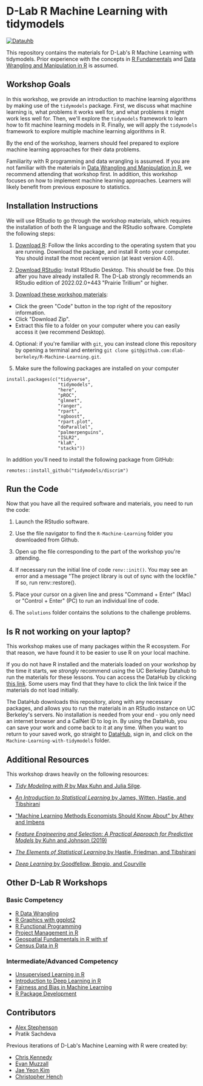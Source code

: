 # D-Lab R Machine Learning with tidymodels 

[![Datauhb](https://img.shields.io/badge/launch-datahub-blue)](https://dlab.datahub.berkeley.edu/hub/user-redirect/git-pull?repo=https%3A%2F%2Fgithub.com%2Fdlab-berkeley%2FR-Machine-Learning&urlpath=rstudio%2F&branch=main)

This repository contains the materials for D-Lab's R Machine Learning with
tidymodels. Prior experience with the concepts in [R
Fundamentals](https://github.com/dlab-berkeley/R-Fundamentals) and [Data
Wrangling and Manipulation in
R](https://github.com/dlab-berkeley/R-Data-Wrangling) is assumed. 

## Workshop Goals 

In this workshop, we provide an introduction to machine learning algorithms by
making use of the `tidymodels` package. First, we discuss what machine learning
is, what problems it works well for, and what problems it might work less well
for. Then, we'll explore the `tidymodels` framework to learn how to fit machine
learning models in R. Finally, we will apply the `tidymodels` framework to
explore multiple machine learning algorithms in R. 

By the end of the workshop, learners should feel prepared to explore machine learning approaches for their data problems. 

Familiarity with R programming and data wrangling is assumed. If you are not familiar with the materials in [Data Wrangling and Manipulation in R](https://github.com/dlab-berkeley/R-Data-Wrangling), we recommend attending that workshop first. In addition, this workshop focuses on how to implement machine learning approaches. Learners will likely benefit from previous exposure to statistics. 

## Installation Instructions

We will use RStudio to go through the workshop materials, which requires the installation of both the R language and the RStudio software. Complete the following steps:

1. [Download R](https://cloud.r-project.org/): Follow the links according to the operating system that you are running. Download the package, and install R onto your computer. You should install the most recent version (at least version 4.0).

2. [Download RStudio](https://rstudio.com/products/rstudio/download/#download): Install RStudio Desktop. This should be free. Do this after you have already installed R. The D-Lab strongly recommends an RStudio edition of 2022.02.0+443 "Prairie Trillium" or higher. 
 
3. [Download these workshop materials](https://github.com/dlab-berkeley/R-Machine-Learning): 

* Click the green "Code" button in the top right of the repository information.
* Click "Download Zip".
* Extract this file to a folder on your computer where you can easily access it (we recommend Desktop).

4. Optional: if you're familiar with `git`, you can instead clone this repository by opening a terminal and entering `git clone git@github.com:dlab-berkeley/R-Machine-Learning.git`.

5. Make sure the following packages are installed on your computer 

```
install.packages(c("tidyverse",
                   "tidymodels",
                   "here",
                   "pROC",
                   "glmnet",
                   "ranger",
                   "rpart",
                   "xgboost",
                   "rpart.plot",
                   "doParallel",
                   "palmerpenguins",
                   "ISLR2",
                   "klaR",
                   "stacks"))
```

In addition you'll need to install the following package from GitHub:

```
remotes::install_github("tidymodels/discrim")
```

## Run the Code

Now that you have all the required software and materials, you need to run the code:

1. Launch the RStudio software.

2. Use the file navigator to find the `R-Machine-Learning` folder you downloaded from Github.

3. Open up the file corresponding to the part of the workshop you're attending.

4. If necessary run the initial line of code `renv::init()`. You may see an error and a message "The project library is out of sync with the lockfile." If so, run renv::restore(). 

4. Place your cursor on a given line and press "Command + Enter" (Mac) or "Control + Enter" (PC) to run an individual line of code. 

5. The `solutions` folder contains the solutions to the challenge problems.

## Is R not working on your laptop?

This workshop makes use of many packages within the R ecosystem. For that reason, we have found it to be easier to use R on your local machine. 

If you do not have R installed and the materials loaded on your workshop by the time it starts, we *strongly* recommend using the UC Berkeley Datahub to run the materials for these lessons. You can access the DataHub by clicking [this link](https://datahub.berkeley.edu/hub/user-redirect/git-pull?repo=https%3A%2F%2Fgithub.com%2Fdlab-berkeley%2FMachine-Learning-with-tidymodels&urlpath=rstudio%2F&branch=main). Some users may find that they have to click the link twice if the materials do not load initially. 

The DataHub downloads this repository, along with any necessary packages, and allows you to run the materials in an RStudio instance on UC Berkeley's servers. No installation is needed from your end - you only need an internet browser and a CalNet ID to log in. By using the DataHub, you can save your work and come back to it at any time. When you want to return to your saved work, go straight to [DataHub](https://datahub.berkeley.edu), sign in, and click on the `Machine-Learning-with-tidymodels` folder.

## Additional Resources 

This workshop draws heavily on the following resources: 

* [*Tidy Modeling with R* by Max Kuhn and Julia Silge](https://www.tmwr.org/).

* [*An Introduction to Statistical Learning* by James, Witten, Hastie, and Tibshirani](https://www.statlearning.com/)

* ["Machine Learning Methods Economists Should Know About" by Athey and Imbens](https://arxiv.org/abs/1903.10075)

* [*Feature Engineering and Selection: A Practical Approach for Predictive Models* by Kuhn and Johnson (2019)](http://www.feat.engineering/data-splitting.html)

* [*The Elements of Statistical Learning* by Hastie, Friedman, and Tibshirani](https://link.springer.com/book/10.1007/978-0-387-21606-5)

* [*Deep Learning* by Goodfellow, Bengio, and Courville](https://www.deeplearningbook.org/)

## Other D-Lab R Workshops

### Basic Competency 

- [R Data Wrangling](https://github.com/dlab-berkeley/R-Data-Wrangling)
- [R Graphics with ggplot2](https://github.com/dlab-berkeley/R-graphics)
- [R Functional Programming](https://github.com/dlab-berkeley/R-functional-programming)
- [Project Management in R](https://github.com/dlab-berkeley/efficient-reproducible-project-management-in-R)
- [Geospatial Fundamentals in R with sf](https://github.com/dlab-berkeley/Geospatial-Fundamentals-in-R-with-sf)
- [Census Data in R](https://github.com/dlab-berkeley/Census-Data-in-R)

### Intermediate/Advanced Competency

- [Unsupervised Learning in R](https://github.com/dlab-berkeley/Unsupervised-Learning-in-R)
- [Introduction to Deep Learning in R](https://github.com/dlab-berkeley/Deep-Learning-in-R)
- [Fairness and Bias in Machine Learning](https://github.com/dlab-berkeley/fairML)
- [R Package Development](https://github.com/dlab-berkeley/R-package-development)

## Contributors 

* [Alex Stephenson](https://github.com/asteves/)
* Pratik Sachdeva

Previous iterations of D-Lab's Machine Learning with R were created by: 

- [Chris Kennedy](https://ck37.com/)
- [Evan Muzzall](https://github.com/EastBayEv)
- [Jae Yeon Kim](https://jaeyk.github.io/)
- [Christopher Hench](https://github.com/henchc)

